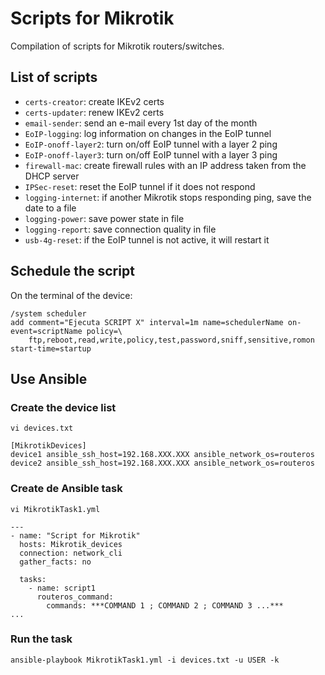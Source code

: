 # Scripts for Mikrotik

Compilation of scripts for Mikrotik routers/switches.

## List of scripts

- `certs-creator`: create IKEv2 certs
- `certs-updater`: renew IKEv2 certs
- `email-sender`: send an e-mail every 1st day of the month
- `EoIP-logging`: log information on changes in the EoIP tunnel
- `EoIP-onoff-layer2`: turn on/off EoIP tunnel with a layer 2 ping
- `EoIP-onoff-layer3`: turn on/off EoIP tunnel with a layer 3 ping
- `firewall-mac`: create firewall rules with an IP address taken from the DHCP server
- `IPSec-reset`: reset the EoIP tunnel if it does not respond
- `logging-internet`: if another Mikrotik stops responding ping, save the date to a file
- `logging-power`: save power state in file
- `logging-report`: save connection quality in file
- `usb-4g-reset`: if the EoIP tunnel is not active, it will restart it

## Schedule the script

On the terminal of the device:

```
/system scheduler
add comment="Ejecuta SCRIPT X" interval=1m name=schedulerName on-event=scriptName policy=\
    ftp,reboot,read,write,policy,test,password,sniff,sensitive,romon start-time=startup
```

## Use Ansible

### Create the device list

```
vi devices.txt
```

```
[MikrotikDevices]
device1 ansible_ssh_host=192.168.XXX.XXX ansible_network_os=routeros
device2 ansible_ssh_host=192.168.XXX.XXX ansible_network_os=routeros
```

### Create de Ansible task

```
vi MikrotikTask1.yml
```

```
---
- name: "Script for Mikrotik"
  hosts: Mikrotik_devices
  connection: network_cli
  gather_facts: no

  tasks:
    - name: script1
      routeros_command:
        commands: ***COMMAND 1 ; COMMAND 2 ; COMMAND 3 ...***
...
```

### Run the task

```
ansible-playbook MikrotikTask1.yml -i devices.txt -u USER -k
```
